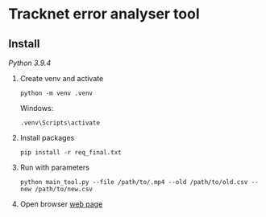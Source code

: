# Tracknet error analyser tool

## Install

*Python 3.9.4*

  1) Create venv and activate
     
     ```
     python -m venv .venv
     ```
     Windows:
     ```
     .venv\Scripts\activate
     ```
  
  2) Install packages

     ```
     pip install -r req_final.txt
     ```

  3) Run with parameters

      ```
      python main_tool.py --file /path/to/.mp4 --old /path/to/old.csv --new /path/to/new.csv
      ```

  4) Open browser [web page](http://127.0.0.1:8050/)
